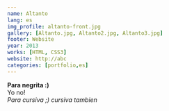 ```yaml
---
name: Altanto
lang: es
img_profile: altanto-front.jpg
gallery: [Altanto.jpg, Altanto2.jpg, Altanto3.jpg]
footer: Website
year: 2013
works: [HTML, CSS3]
website: http://abc
categories: [portfolio,es]
---
```

<strong>Para negrita :)</strong><br />Yo no!<br />
<em>Para cursiva ;)</em><i> cursiva tambien</i>